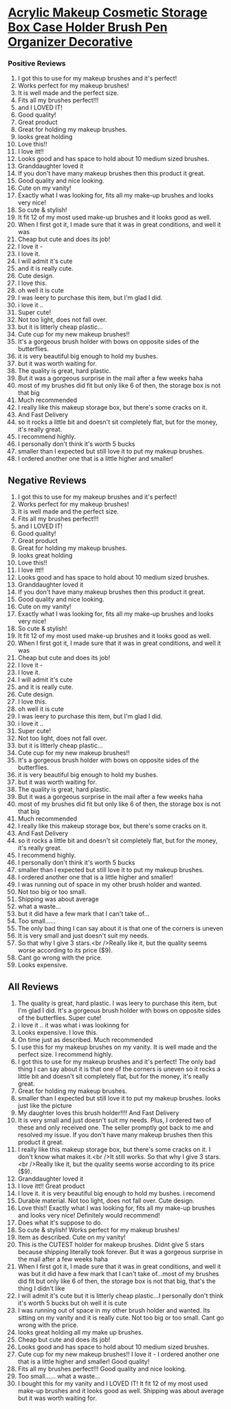 # [Acrylic Makeup Cosmetic Storage Box Case Holder Brush Pen Organizer Decorative](https://products.checkmycream.com/products/Acrylic-Makeup-Cosmetic-Storage-Box-Case-Holder-Brush-Pen-Organizer-Decorative.html)

### Positive Reviews

<ol>
      <li>I got this to use for my makeup brushes and it&#x27;s perfect!</li>
      <li>Works perfect for my makeup brushes!</li>
      <li>It is well made and the perfect size.</li>
      <li>Fits all my brushes perfect!!!</li>
      <li>and I LOVED IT!</li>
      <li>Good quality!</li>
      <li>Great product</li>
      <li>Great for holding my makeup brushes.</li>
      <li>looks great holding</li>
      <li>Love this!!</li>
      <li>I love itt!!</li>
      <li>Looks good and has space to hold about 10 medium sized brushes.</li>
      <li>Granddaughter loved it</li>
      <li>If you don&#x27;t have many makeup brushes then this product it great.</li>
      <li>Good quality and nice looking.</li>
      <li>Cute on my vanity!</li>
      <li>Exactly what I was looking for, fits all my make-up brushes and looks very nice!</li>
      <li>So cute &amp; stylish!</li>
      <li>It fit 12 of my most used make-up brushes and it looks good as well.</li>
      <li>When I first got it, I made sure that it was in great conditions, and well it was</li>
      <li>Cheap but cute and does its job!</li>
      <li>I love it -</li>
      <li>I love it.</li>
      <li>I will admit it&#x27;s cute</li>
      <li>and it is really cute.</li>
      <li>Cute design.</li>
      <li>I love this.</li>
      <li>oh well it is cute</li>
      <li>I was leery to purchase this item, but I&#x27;m glad I did.</li>
      <li>i love it ..</li>
      <li>Super cute!</li>
      <li>Not too light, does not fall over.  </li>
      <li>but it is litterly cheap plastic...</li>
      <li>Cute cup for my new makeup brushes!!</li>
      <li>It&#x27;s a gorgeous brush holder with bows on opposite sides of the butterflies.</li>
      <li>it is very beautiful big enough to hold my bushes.</li>
      <li>but it was worth waiting for.</li>
      <li>The quality is great, hard plastic.</li>
      <li>But it was a gorgeous surprise in the mail after a few weeks haha</li>
      <li>most of my brushes did fit but only like 6 of then, the storage box is not that big</li>
      <li>Much recommended</li>
      <li>I really like this makeup storage box, but there&#x27;s some cracks on it.</li>
      <li>And Fast Delivery</li>
      <li>so it rocks a little bit and doesn&#x27;t sit completely flat, but for the money, it&#x27;s really great.</li>
      <li>I recommend highly.</li>
      <li>I personally don&#x27;t think it&#x27;s worth 5 bucks</li>
      <li>smaller than I expected but still love it to put my makeup brushes.</li>
      <li>I ordered another one that is a little higher and smaller!</li>
</ol>


<h2>Negative Reviews</h2>
<ol>
<li> I got this to use for my makeup brushes and it&#x27;s perfect!</li>
<li> Works perfect for my makeup brushes!</li>
<li> It is well made and the perfect size.</li>
<li> Fits all my brushes perfect!!!</li>
<li> and I LOVED IT!</li>
<li> Good quality!</li>
<li> Great product</li>
<li> Great for holding my makeup brushes.</li>
<li> looks great holding</li>
<li> Love this!!</li>
<li> I love itt!!</li>
<li> Looks good and has space to hold about 10 medium sized brushes.</li>
<li> Granddaughter loved it</li>
<li> If you don&#x27;t have many makeup brushes then this product it great.</li>
<li> Good quality and nice looking.</li>
<li> Cute on my vanity!</li>
<li> Exactly what I was looking for, fits all my make-up brushes and looks very nice!</li>
<li> So cute &amp; stylish!</li>
<li> It fit 12 of my most used make-up brushes and it looks good as well.</li>
<li> When I first got it, I made sure that it was in great conditions, and well it was</li>
<li> Cheap but cute and does its job!</li>
<li> I love it -</li>
<li> I love it.</li>
<li> I will admit it&#x27;s cute</li>
<li> and it is really cute.</li>
<li> Cute design.</li>
<li> I love this.</li>
<li> oh well it is cute</li>
<li> I was leery to purchase this item, but I&#x27;m glad I did.</li>
<li> i love it ..</li>
<li> Super cute!</li>
<li> Not too light, does not fall over.  </li>
<li> but it is litterly cheap plastic...</li>
<li> Cute cup for my new makeup brushes!!</li>
<li> It&#x27;s a gorgeous brush holder with bows on opposite sides of the butterflies.</li>
<li> it is very beautiful big enough to hold my bushes.</li>
<li> but it was worth waiting for.</li>
<li> The quality is great, hard plastic.</li>
<li> But it was a gorgeous surprise in the mail after a few weeks haha</li>
<li> most of my brushes did fit but only like 6 of then, the storage box is not that big</li>
<li> Much recommended</li>
<li> I really like this makeup storage box, but there&#x27;s some cracks on it.</li>
<li> And Fast Delivery</li>
<li> so it rocks a little bit and doesn&#x27;t sit completely flat, but for the money, it&#x27;s really great.</li>
<li> I recommend highly.</li>
<li> I personally don&#x27;t think it&#x27;s worth 5 bucks</li>
<li> smaller than I expected but still love it to put my makeup brushes.</li>
<li> I ordered another one that is a little higher and smaller!</li>
<li> I was running out of space in my other brush holder and wanted.</li>
<li> Not too big or too small.</li>
<li> Shipping was about average</li>
<li> what a waste...</li>
<li> but it did have a few mark that I can&#x27;t take of...</li>
<li> Too small......</li>
<li> The only bad thing I can say about it is that one of the corners is uneven</li>
<li> It is very small and just doesn&#x27;t suit my needs.</li>
<li> So that why I give 3 stars.&lt;br /&gt;Really like it, but the quality seems worse according to its price ($9).</li>
<li> Cant go wrong with the price.</li>
<li> Looks expensive.</li>
</ol>

<h2>All Reviews</h2>

<ol>
    <li> The quality is great, hard plastic. I was leery to purchase this item, but I&#x27;m glad I did. It&#x27;s a gorgeous brush holder with bows on opposite sides of the butterflies. Super cute!</li>
    <li> i love it .. it was what i was lookinng for</li>
    <li> Looks expensive. I love this.</li>
    <li> On time just as described. Much recommended</li>
    <li> I use this for my makeup brushes on my vanity. It is well made and the perfect size. I recommend highly.</li>
    <li> I got this to use for my makeup brushes and it&#x27;s perfect! The only bad thing I can say about it is that one of the corners is uneven so it rocks a little bit and doesn&#x27;t sit completely flat, but for the money, it&#x27;s really great.</li>
    <li> Great for holding my makeup brushes.</li>
    <li> smaller than I expected but still love it to put my makeup brushes. looks just like the picture</li>
    <li> My daughter loves this brush holder!!!! And Fast Delivery</li>
    <li> It is very small and just doesn&#x27;t suit my needs. Plus, I ordered two of these and only received one. The seller promptly got back to me and resolved my issue. If you don&#x27;t have many makeup brushes then this product it great.</li>
    <li> I really like this makeup storage box, but there&#x27;s some cracks on it. I don&#x27;t know what makes it.&lt;br /&gt;It still works. So that why I give 3 stars.&lt;br /&gt;Really like it, but the quality seems worse according to its price ($9).</li>
    <li> Granddaughter loved it</li>
    <li> I love itt!! Great product</li>
    <li> I love it. it is very beautiful big enough to hold my bushes. i recomend</li>
    <li> Durable material.  Not too light, does not fall over.  Cute design.</li>
    <li> Love this!! Exactly what I was looking for, fits all my make-up brushes and looks very nice! Definitely would recommend!</li>
    <li> Does what it&#x27;s suppose to do.</li>
    <li> So cute &amp; stylish! Works perfect for my makeup brushes!</li>
    <li> Item as described. Cute on my vanity!</li>
    <li> This is the CUTEST holder for makeup brushes. Didnt give 5 stars because shipping literally took forever. But it was a gorgeous surprise in the mail after a few weeks haha</li>
    <li> When I first got it, I made sure that it was in great conditions, and well it was but it did have a few mark that I can&#x27;t take of...most of my brushes did fit but only like 6 of then, the storage box is not that big, that&#x27;s the thing I didn&#x27;t like</li>
    <li> I will admit it&#x27;s cute but it is litterly cheap plastic...I personally don&#x27;t think it&#x27;s worth 5 bucks but oh well it is cute</li>
    <li> I was running out of space in my other brush holder and wanted. Its sitting on my vanity and it is really cute. Not too big or too small. Cant go wrong with the price.</li>
    <li> looks great holding all my make up brushes.</li>
    <li> Cheap but cute and does its job!</li>
    <li> Looks good and has space to hold about 10 medium sized brushes.</li>
    <li> Cute cup for my new makeup brushes!! I love it - I ordered another one that is a little higher and smaller! Good quality!</li>
    <li> Fits all my brushes perfect!!! Good quality and nice looking.</li>
    <li> Too small...... what a waste...</li>
    <li> I bought this for my vanity and I LOVED IT! It fit 12 of my most used make-up brushes and it looks good as well. Shipping was about average but it was worth waiting for.</li>
</ol>





